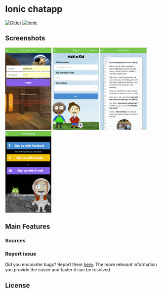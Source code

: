 # Ionic chatapp

[![Gitter](	https://img.shields.io/gitter/room/nwjs/nw.js.svg)]()
[![Ionic](https://img.shields.io/badge/Ionic-gulp-brightgreen.svg)](https://ionicframework.com/)

## Screenshots
[<img src="screenshots/1.png" width="150" />]()
[<img src="screenshots/2.png" width="150" />]()
[<img src="screenshots/3.png" width="150" />]()
[<img src="screenshots/4.png" width="150" />]()

## Main Features

### Sources

### Report issue
Did you encounter bugs? Report them [here](https://github.com/AdminDev826/ionic_simplechatapp/issues). The more relevant information you provide the easier and faster it can be resolved.

## License

